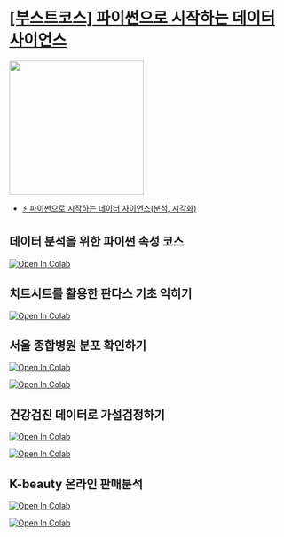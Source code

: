 
# [[부스트코스] 파이썬으로 시작하는 데이터 사이언스](https://www.boostcourse.org/ds112)

<a href="https://www.boostcourse.org/ds112"><img src="https://cphinf.pstatic.net/mooc/20191227_233/1577431798875Knuvv_PNG/DS_01.png" width=242></a>

* [⚡️ 파이썬으로 시작하는 데이터 사이언스(분석, 시각화)](https://www.boostcourse.org/ds112)



## 데이터 분석을 위한 파이썬 속성 코스

[![Open In Colab](https://colab.research.google.com/assets/colab-badge.svg)](https://colab.research.google.com/github/corazzon/boostcourse-ds-510/blob/master/python-for-eda-output.ipynb)

## 치트시트를 활용한 판다스 기초 익히기

[![Open In Colab](https://colab.research.google.com/assets/colab-badge.svg)](https://colab.research.google.com/github/corazzon/boostcourse-ds-510/blob/master/pandas-cheat-sheet.ipynb)


## 서울 종합병원 분포 확인하기

[![Open In Colab](https://colab.research.google.com/assets/colab-badge.svg)](https://colab.research.google.com/github/corazzon/boostcourse-ds-510/blob/master/open-data-analysis-input.ipynb)

[![Open In Colab](https://colab.research.google.com/assets/colab-badge.svg)](https://colab.research.google.com/github/corazzon/boostcourse-ds-510/blob/master/open-data-analysis-output.ipynb)


## 건강검진 데이터로 가설검정하기

[![Open In Colab](https://colab.research.google.com/assets/colab-badge.svg)](https://colab.research.google.com/github/corazzon/boostcourse-ds-510/blob/master/health_analysis-input.ipynb)

[![Open In Colab](https://colab.research.google.com/assets/colab-badge.svg)](https://colab.research.google.com/github/corazzon/boostcourse-ds-510/blob/master/health_analysis-output.ipynb)


## K-beauty 온라인 판매분석

[![Open In Colab](https://colab.research.google.com/assets/colab-badge.svg)](https://colab.research.google.com/github/corazzon/boostcourse-ds-510/blob/master/k-beauty-oversea-online-sale-input.ipynb)

[![Open In Colab](https://colab.research.google.com/assets/colab-badge.svg)](https://colab.research.google.com/github/corazzon/boostcourse-ds-510/blob/master/k-beauty-oversea-online-sale-output.ipynb)
